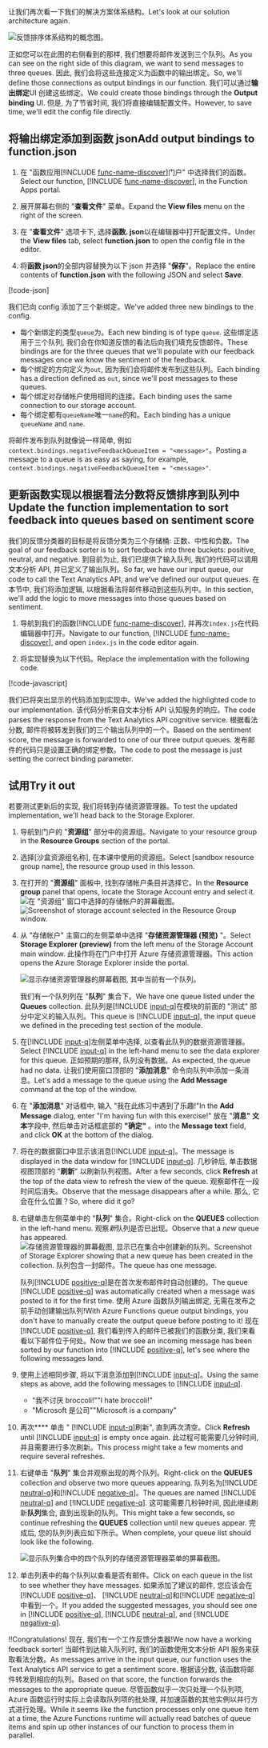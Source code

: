 <span data-ttu-id="ae91f-101">让我们再次看一下我们的解决方案体系结构。</span><span class="sxs-lookup"><span data-stu-id="ae91f-101">Let's look at our solution architecture again.</span></span>

![反馈排序体系结构的概念图。](../media/proposed-solution.PNG)

<span data-ttu-id="ae91f-103">正如您可以在此图的右侧看到的那样, 我们想要将邮件发送到三个队列。</span><span class="sxs-lookup"><span data-stu-id="ae91f-103">As you can see on the right side of this diagram, we want to send messages to three queues.</span></span> <span data-ttu-id="ae91f-104">因此, 我们会将这些连接定义为函数中的输出绑定。</span><span class="sxs-lookup"><span data-stu-id="ae91f-104">So, we'll define those connections as output bindings in our function.</span></span> <span data-ttu-id="ae91f-105">我们可以通过**输出绑定**UI 创建这些绑定。</span><span class="sxs-lookup"><span data-stu-id="ae91f-105">We could create those bindings through the **Output binding** UI.</span></span> <span data-ttu-id="ae91f-106">但是, 为了节省时间, 我们将直接编辑配置文件。</span><span class="sxs-lookup"><span data-stu-id="ae91f-106">However, to save time, we'll edit the config file directly.</span></span>

## <a name="add-output-bindings-to-functionjson"></a><span data-ttu-id="ae91f-107">将输出绑定添加到函数 json</span><span class="sxs-lookup"><span data-stu-id="ae91f-107">Add output bindings to function.json</span></span>

1. <span data-ttu-id="ae91f-108">在 "函数应用[!INCLUDE [func-name-discover](./func-name-discover.md)]门户" 中选择我们的函数。</span><span class="sxs-lookup"><span data-stu-id="ae91f-108">Select our function, [!INCLUDE [func-name-discover](./func-name-discover.md)], in the Function Apps portal.</span></span>

1. <span data-ttu-id="ae91f-109">展开屏幕右侧的 "**查看文件**" 菜单。</span><span class="sxs-lookup"><span data-stu-id="ae91f-109">Expand the **View files** menu on the right of the screen.</span></span>

1. <span data-ttu-id="ae91f-110">在 "**查看文件**" 选项卡下, 选择**函数. json**以在编辑器中打开配置文件。</span><span class="sxs-lookup"><span data-stu-id="ae91f-110">Under the **View files** tab, select **function.json** to open the config file in the editor.</span></span>

1. <span data-ttu-id="ae91f-111">将**函数 json**的全部内容替换为以下 json 并选择 "**保存**"。</span><span class="sxs-lookup"><span data-stu-id="ae91f-111">Replace the entire contents of **function.json** with the following JSON and select **Save**.</span></span>

[!code-json[](../code/function.json)]

<span data-ttu-id="ae91f-112">我们已向 config 添加了三个新绑定。</span><span class="sxs-lookup"><span data-stu-id="ae91f-112">We've added three new bindings to the config.</span></span>

- <span data-ttu-id="ae91f-113">每个新绑定的类型`queue`为。</span><span class="sxs-lookup"><span data-stu-id="ae91f-113">Each new binding is of type `queue`.</span></span> <span data-ttu-id="ae91f-114">这些绑定适用于三个队列, 我们会在你知道反馈的看法后向我们填充反馈邮件。</span><span class="sxs-lookup"><span data-stu-id="ae91f-114">These bindings are for the three queues that we'll populate with our feedback messages once we know the sentiment of the feedback.</span></span>
- <span data-ttu-id="ae91f-115">每个绑定的方向定义为`out`, 因为我们会将邮件发布到这些队列。</span><span class="sxs-lookup"><span data-stu-id="ae91f-115">Each binding has a direction defined as `out`, since we'll post messages to these queues.</span></span>
- <span data-ttu-id="ae91f-116">每个绑定对存储帐户使用相同的连接。</span><span class="sxs-lookup"><span data-stu-id="ae91f-116">Each binding uses the same connection to our storage account.</span></span>
- <span data-ttu-id="ae91f-117">每个绑定都有`queueName`唯一`name`的和。</span><span class="sxs-lookup"><span data-stu-id="ae91f-117">Each binding has a unique `queueName` and `name`.</span></span>

<span data-ttu-id="ae91f-118">将邮件发布到队列就像说一样简单, 例如`context.bindings.negativeFeedbackQueueItem = "<message>"`。</span><span class="sxs-lookup"><span data-stu-id="ae91f-118">Posting a message to a queue is as easy as saying, for example,  `context.bindings.negativeFeedbackQueueItem = "<message>"`.</span></span>

## <a name="update-the-function-implementation-to-sort-feedback-into-queues-based-on-sentiment-score"></a><span data-ttu-id="ae91f-119">更新函数实现以根据看法分数将反馈排序到队列中</span><span class="sxs-lookup"><span data-stu-id="ae91f-119">Update the function implementation to sort feedback into queues based on sentiment score</span></span>

<span data-ttu-id="ae91f-120">我们的反馈分类器的目标是将反馈分类为三个存储桶: 正数、中性和负数。</span><span class="sxs-lookup"><span data-stu-id="ae91f-120">The goal of our feedback sorter is to sort feedback into three buckets: positive, neutral, and negative.</span></span> <span data-ttu-id="ae91f-121">到目前为止, 我们已提供了输入队列, 我们的代码可以调用文本分析 API, 并已定义了输出队列。</span><span class="sxs-lookup"><span data-stu-id="ae91f-121">So far, we have our input queue, our code to call the Text Analytics API, and we've defined our output queues.</span></span> <span data-ttu-id="ae91f-122">在本节中, 我们将添加逻辑, 以根据看法将邮件移动到这些队列中。</span><span class="sxs-lookup"><span data-stu-id="ae91f-122">In this section, we'll add the logic to move messages into those queues based on sentiment.</span></span>

1. <span data-ttu-id="ae91f-123">导航到我们的函数[!INCLUDE [func-name-discover](./func-name-discover.md)], 并再次`index.js`在代码编辑器中打开。</span><span class="sxs-lookup"><span data-stu-id="ae91f-123">Navigate to our function, [!INCLUDE [func-name-discover](./func-name-discover.md)], and open `index.js` in the code editor again.</span></span>

1. <span data-ttu-id="ae91f-124">将实现替换为以下代码。</span><span class="sxs-lookup"><span data-stu-id="ae91f-124">Replace the implementation with the following code.</span></span>

[!code-javascript[](../code/discover-sentiment+sort.js?highlight=26-48)]

<span data-ttu-id="ae91f-125">我们已将突出显示的代码添加到实现中。</span><span class="sxs-lookup"><span data-stu-id="ae91f-125">We've added the highlighted code to our implementation.</span></span> <span data-ttu-id="ae91f-126">该代码分析来自文本分析 API 认知服务的响应。</span><span class="sxs-lookup"><span data-stu-id="ae91f-126">The code parses the response from the Text Analytics API cognitive service.</span></span> <span data-ttu-id="ae91f-127">根据看法分数, 邮件将被转发到我们的三个输出队列中的一个。</span><span class="sxs-lookup"><span data-stu-id="ae91f-127">Based on the sentiment score, the message is forwarded to one of our three output queues.</span></span> <span data-ttu-id="ae91f-128">发布邮件的代码只是设置正确的绑定参数。</span><span class="sxs-lookup"><span data-stu-id="ae91f-128">The code to post the message is just setting the correct binding parameter.</span></span>

## <a name="try-it-out"></a><span data-ttu-id="ae91f-129">试用</span><span class="sxs-lookup"><span data-stu-id="ae91f-129">Try it out</span></span>

<span data-ttu-id="ae91f-130">若要测试更新后的实现, 我们将转到存储资源管理器。</span><span class="sxs-lookup"><span data-stu-id="ae91f-130">To test the updated implementation, we'll head back to the Storage Explorer.</span></span>

1. <span data-ttu-id="ae91f-131">导航到门户的 "**资源组**" 部分中的资源组。</span><span class="sxs-lookup"><span data-stu-id="ae91f-131">Navigate to your resource group in the **Resource Groups** section of the portal.</span></span>

1. <span data-ttu-id="ae91f-132">选择<rgn>[沙盒资源组名称]</rgn>, 在本课中使用的资源组。</span><span class="sxs-lookup"><span data-stu-id="ae91f-132">Select <rgn>[sandbox resource group name]</rgn>, the resource group used in this lesson.</span></span>

1. <span data-ttu-id="ae91f-133">在打开的 "**资源组**" 面板中, 找到存储帐户条目并选择它。</span><span class="sxs-lookup"><span data-stu-id="ae91f-133">In the **Resource group** panel that opens, locate the Storage Account entry and select it.</span></span>
    <span data-ttu-id="ae91f-134">![在 "资源组" 窗口中选择的存储帐户的屏幕截图。](../media/select-storage-account.png)</span><span class="sxs-lookup"><span data-stu-id="ae91f-134">![Screenshot of storage account selected in the Resource Group window.](../media/select-storage-account.png)</span></span>

1. <span data-ttu-id="ae91f-135">从 "存储帐户" 主窗口的左侧菜单中选择 "**存储资源管理器 (预览)** "。</span><span class="sxs-lookup"><span data-stu-id="ae91f-135">Select **Storage Explorer (preview)** from the left menu of the Storage Account main window.</span></span> <span data-ttu-id="ae91f-136">此操作将在门户中打开 Azure 存储资源管理器。</span><span class="sxs-lookup"><span data-stu-id="ae91f-136">This action opens the Azure Storage Explorer inside the portal.</span></span>

    ![显示存储资源管理器的屏幕截图, 其中当前有一个队列。](../media/storage-explorer-menu-inputq.png)

    <span data-ttu-id="ae91f-138">我们有一个队列列在 "**队列**" 集合下。</span><span class="sxs-lookup"><span data-stu-id="ae91f-138">We have one queue listed under the **Queues** collection.</span></span> <span data-ttu-id="ae91f-139">此队列是[!INCLUDE [input-q](./q-name-input.md)]在模块的前面的 "测试" 部分中定义的输入队列。</span><span class="sxs-lookup"><span data-stu-id="ae91f-139">This queue is [!INCLUDE [input-q](./q-name-input.md)], the input queue we defined in the preceding test section of the module.</span></span>        

1. <span data-ttu-id="ae91f-140">在[!INCLUDE [input-q](./q-name-input.md)]左侧菜单中选择, 以查看此队列的数据资源管理器。</span><span class="sxs-lookup"><span data-stu-id="ae91f-140">Select [!INCLUDE [input-q](./q-name-input.md)] in the left-hand menu to see the data explorer for this queue.</span></span> <span data-ttu-id="ae91f-141">正如预期的那样, 队列没有数据。</span><span class="sxs-lookup"><span data-stu-id="ae91f-141">As expected, the queue had no data.</span></span> <span data-ttu-id="ae91f-142">让我们使用窗口顶部的 "**添加消息**" 命令向队列中添加一条消息。</span><span class="sxs-lookup"><span data-stu-id="ae91f-142">Let's add a message to the queue using the **Add Message** command at the top of the window.</span></span>

1. <span data-ttu-id="ae91f-143">在 "**添加消息**" 对话框中, 输入 "我在此练习中遇到了乐趣!"</span><span class="sxs-lookup"><span data-stu-id="ae91f-143">In the **Add Message** dialog, enter "I'm having fun with this exercise!"</span></span> <span data-ttu-id="ae91f-144">放在 "**消息" 文本**字段中, 然后单击对话框底部的 **"确定"** 。</span><span class="sxs-lookup"><span data-stu-id="ae91f-144">into the **Message text** field, and click **OK** at the bottom of the dialog.</span></span>

1. <span data-ttu-id="ae91f-145">将在的数据窗口中显示该消息[!INCLUDE [input-q](./q-name-input.md)]。</span><span class="sxs-lookup"><span data-stu-id="ae91f-145">The message is displayed in the data window for [!INCLUDE [input-q](./q-name-input.md)].</span></span> <span data-ttu-id="ae91f-146">几秒钟后, 单击数据视图顶部的 "**刷新**" 以刷新队列视图。</span><span class="sxs-lookup"><span data-stu-id="ae91f-146">After a few seconds, click **Refresh** at the top of the data view to refresh the view of the queue.</span></span> <span data-ttu-id="ae91f-147">观察邮件在一段时间后消失。</span><span class="sxs-lookup"><span data-stu-id="ae91f-147">Observe that the message disappears after a while.</span></span> <span data-ttu-id="ae91f-148">那么, 它会在什么位置？</span><span class="sxs-lookup"><span data-stu-id="ae91f-148">So, where did it go?</span></span>

1. <span data-ttu-id="ae91f-149">右键单击左侧菜单中的 "**队列**" 集合。</span><span class="sxs-lookup"><span data-stu-id="ae91f-149">Right-click on the **QUEUES** collection in the left-hand menu.</span></span> <span data-ttu-id="ae91f-150">观察*新*队列是否已出现。</span><span class="sxs-lookup"><span data-stu-id="ae91f-150">Observe that a *new* queue has appeared.</span></span>
    <span data-ttu-id="ae91f-151">![存储资源管理器的屏幕截图, 显示已在集合中创建新的队列。</span><span class="sxs-lookup"><span data-stu-id="ae91f-151">![Screenshot of Storage Explorer showing that a new queue has been created in the collection.</span></span> <span data-ttu-id="ae91f-152">队列包含一封邮件。](../media/sa-new-output-q.png)</span><span class="sxs-lookup"><span data-stu-id="ae91f-152">The queue has one message.](../media/sa-new-output-q.png)</span></span>

    <span data-ttu-id="ae91f-153">队列[!INCLUDE [positive-q](./q-name-positive.md)]是在首次发布邮件时自动创建的。</span><span class="sxs-lookup"><span data-stu-id="ae91f-153">The queue [!INCLUDE [positive-q](./q-name-positive.md)] was automatically created when a message was posted to it for the first time.</span></span> <span data-ttu-id="ae91f-154">使用 Azure 函数队列输出绑定, 无需在发布之前手动创建输出队列!</span><span class="sxs-lookup"><span data-stu-id="ae91f-154">With Azure Functions queue output bindings, you don't have to manually create the output queue before posting to it!</span></span> <span data-ttu-id="ae91f-155">现在[!INCLUDE [positive-q](./q-name-positive.md)], 我们看到传入的邮件已被我们的函数分类, 我们来看看以下邮件位于何处。</span><span class="sxs-lookup"><span data-stu-id="ae91f-155">Now that we see an incoming message has been sorted by our function into [!INCLUDE [positive-q](./q-name-positive.md)], let's see where the following messages land.</span></span>    

1. <span data-ttu-id="ae91f-156">使用上述相同步骤, 将以下消息添加到[!INCLUDE [input-q](./q-name-input.md)]。</span><span class="sxs-lookup"><span data-stu-id="ae91f-156">Using the same steps as above, add the following messages to [!INCLUDE [input-q](./q-name-input.md)].</span></span>

    - <span data-ttu-id="ae91f-157">"我不讨厌 broccoli!"</span><span class="sxs-lookup"><span data-stu-id="ae91f-157">"I hate broccoli!"</span></span>
    - <span data-ttu-id="ae91f-158">"Microsoft 是公司"</span><span class="sxs-lookup"><span data-stu-id="ae91f-158">"Microsoft is a company"</span></span>

1. <span data-ttu-id="ae91f-159">再次\*\*\*\* 单击 " [!INCLUDE [input-q](./q-name-input.md)]刷新", 直到再次清空。</span><span class="sxs-lookup"><span data-stu-id="ae91f-159">Click **Refresh** until [!INCLUDE [input-q](./q-name-input.md)] is empty once again.</span></span> <span data-ttu-id="ae91f-160">此过程可能需要几分钟时间, 并且需要进行多次刷新。</span><span class="sxs-lookup"><span data-stu-id="ae91f-160">This process might take a few moments and require several refreshes.</span></span>

1. <span data-ttu-id="ae91f-161">右键单击 "**队列**" 集合并观察出现的两个队列。</span><span class="sxs-lookup"><span data-stu-id="ae91f-161">Right-click on the **QUEUES** collection and observe two more queues appearing.</span></span> <span data-ttu-id="ae91f-162">队列名为[!INCLUDE [neutral-q](./q-name-neutral.md)]和[!INCLUDE [negative-q](./q-name-negative.md)]。</span><span class="sxs-lookup"><span data-stu-id="ae91f-162">The queues are named [!INCLUDE [neutral-q](./q-name-neutral.md)] and [!INCLUDE [negative-q](./q-name-negative.md)].</span></span> <span data-ttu-id="ae91f-163">这可能需要几秒钟时间, 因此继续刷新**队列**集合, 直到出现新的队列。</span><span class="sxs-lookup"><span data-stu-id="ae91f-163">This might take a few seconds, so continue refreshing the **QUEUES** collection until new queues appear.</span></span> <span data-ttu-id="ae91f-164">完成后, 您的队列列表应如下所示。</span><span class="sxs-lookup"><span data-stu-id="ae91f-164">When complete, your queue list should look like the following.</span></span>

    ![显示队列集合中的四个队列的存储资源管理器菜单的屏幕截图。](../media/sa-final-q-list.png)

1. <span data-ttu-id="ae91f-166">单击列表中的每个队列以查看是否有邮件。</span><span class="sxs-lookup"><span data-stu-id="ae91f-166">Click on each queue in the list to see whether they have messages.</span></span> <span data-ttu-id="ae91f-167">如果添加了建议的邮件, 您应该会在[!INCLUDE [positive-q](./q-name-positive.md)]、 [!INCLUDE [neutral-q](./q-name-neutral.md)]和[!INCLUDE [negative-q](./q-name-negative.md)]中看到一个。</span><span class="sxs-lookup"><span data-stu-id="ae91f-167">If you added the suggested messages, you should see one in [!INCLUDE [positive-q](./q-name-positive.md)], [!INCLUDE [neutral-q](./q-name-neutral.md)], and [!INCLUDE [negative-q](./q-name-negative.md)].</span></span>

<span data-ttu-id="ae91f-168">!!</span><span class="sxs-lookup"><span data-stu-id="ae91f-168">Congratulations!</span></span> <span data-ttu-id="ae91f-169">现在, 我们有一个工作反馈分类器!</span><span class="sxs-lookup"><span data-stu-id="ae91f-169">We now have a working feedback sorter!</span></span> <span data-ttu-id="ae91f-170">当邮件到达输入队列时, 我们的函数使用文本分析 API 服务来获取看法分数。</span><span class="sxs-lookup"><span data-stu-id="ae91f-170">As messages arrive in the input queue, our function uses the Text Analytics API service to get a sentiment score.</span></span> <span data-ttu-id="ae91f-171">根据该分数, 该函数将邮件转发到相应的队列。</span><span class="sxs-lookup"><span data-stu-id="ae91f-171">Based on that score, the function forwards the messages to the appropriate queue.</span></span> <span data-ttu-id="ae91f-172">尽管函数似乎一次只处理一个队列项, Azure 函数运行时实际上会读取队列项的批处理, 并加速函数的其他实例以并行方式进行处理。</span><span class="sxs-lookup"><span data-stu-id="ae91f-172">While it seems like the function processes only one queue item at a time, the Azure Functions runtime will actually read batches of queue items and spin up other instances of our function to process them in parallel.</span></span>